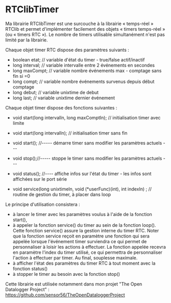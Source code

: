 RTClibTimer
===========

Ma librairie RTClibTimer est une surcouche à la librairie « temps-réel » RTClib et permet d'implémenter facilement des objets « timers temps-réel » (ou « timers RTC »). Le nombre de timers utilisable simultanément n'est pas limité par la librairie.

Chaque objet timer RTC dispose des paramètres suivants : 
* boolean etat;  // variable d'état du timer - true/false actif/inactif
* long interval; // variable intervalle entre 2 événements en secondes 
* long maxCompt; // variable nombre événements max - comptage sans fin si =0
* long compt; // variable nombre événements survenus depuis début comptage
* long debut; // variable unixtime de debut
* long last; // variable unixtime dernier événement

Chaque objet timer dispose des fonctions suivantes : 
* void start(long intervalIn, long maxComptIn); // initialisation timer avec limite 
* void start(long intervalIn); // initialisation timer sans fin 
* void start(); //----- démarre timer sans modifier les paramètres actuels --- 
	
* void stop();//----- stoppe le timer sans modifier les paramètres actuels --- 

* void status(); //---- affiche infos sur l'état du timer - les infos sont affichées sur le port série 
	
* void service(long unixtimeIn, void (*userFunc)(int), int indexIn) ; // routine de gestion du timer, à placer dans loop 


Le principe d'utilisation consistera : 
* à lancer le timer avec les paramètres voulus à l'aide de la fonction start(),
* à appeler la fonction service() du timer au sein de la fonction loop(). Cette fonction service() assure la gestion interne du timer RTC. Noter que la fonction service reçoit en paramètre une fonction qui sera appelée lorsque l'événement timer surviendra ce qui permet de personnaliser à loisir les actions à effectuer. La fonction appelée recevra en paramètre l'index du timer utilisé, ce qui permettra de personnaliser l'action à effectuer par timer. Au final, souplesse maximale. 
* à afficher l'état des paramètres du timer RTC à tout moment avec la fonction status()
* à stopper le timer au besoin avec la fonction stop() 


Cette librairie est utilisée notamment dans mon projet "The Open Datalogger Project" : https://github.com/sensor56/TheOpenDataloggerProject
